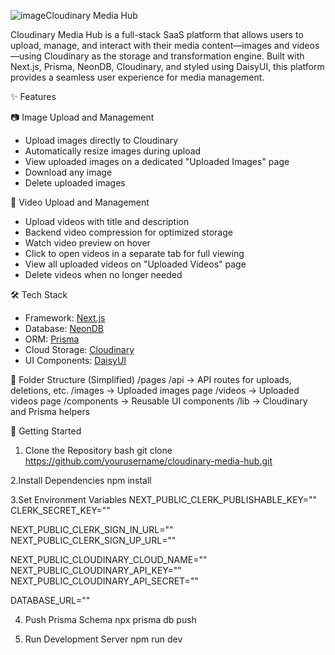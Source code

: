 ![image](https://github.com/user-attachments/assets/03f5125d-fdc3-442c-8c86-f4a2aaf45e98)Cloudinary Media Hub

Cloudinary Media Hub is a full-stack SaaS platform that allows users to upload, manage, and interact with their media content—images and videos—using Cloudinary as the storage and transformation engine. Built with Next.js, Prisma, NeonDB, Cloudinary, and styled using DaisyUI, this platform provides a seamless user experience for media management.

✨ Features

📷 Image Upload and Management
- Upload images directly to Cloudinary
- Automatically resize images during upload
- View uploaded images on a dedicated "Uploaded Images" page
- Download any image
- Delete uploaded images

🎥 Video Upload and Management
- Upload videos with title and description
- Backend video compression for optimized storage
- Watch video preview on hover
- Click to open videos in a separate tab for full viewing
- View all uploaded videos on "Uploaded Videos" page
- Delete videos when no longer needed

🛠️ Tech Stack

- Framework: [Next.js](https://nextjs.org)
- Database: [NeonDB](https://neon.tech)
- ORM: [Prisma](https://www.prisma.io/)
- Cloud Storage: [Cloudinary](https://cloudinary.com)
- UI Components: [DaisyUI](https://daisyui.com)

📂 Folder Structure (Simplified)
/pages
/api → API routes for uploads, deletions, etc.
/images → Uploaded images page
/videos → Uploaded videos page
/components → Reusable UI components
/lib → Cloudinary and Prisma helpers


🚀 Getting Started

1. Clone the Repository
bash
git clone https://github.com/yourusername/cloudinary-media-hub.git

2.Install Dependencies
npm install

3.Set Environment Variables
NEXT_PUBLIC_CLERK_PUBLISHABLE_KEY=""
CLERK_SECRET_KEY=""

NEXT_PUBLIC_CLERK_SIGN_IN_URL=""
NEXT_PUBLIC_CLERK_SIGN_UP_URL=""

NEXT_PUBLIC_CLOUDINARY_CLOUD_NAME=""
NEXT_PUBLIC_CLOUDINARY_API_KEY=""
NEXT_PUBLIC_CLOUDINARY_API_SECRET=""

DATABASE_URL=""

4. Push Prisma Schema
 npx prisma db push

5. Run Development Server
  npm run dev

